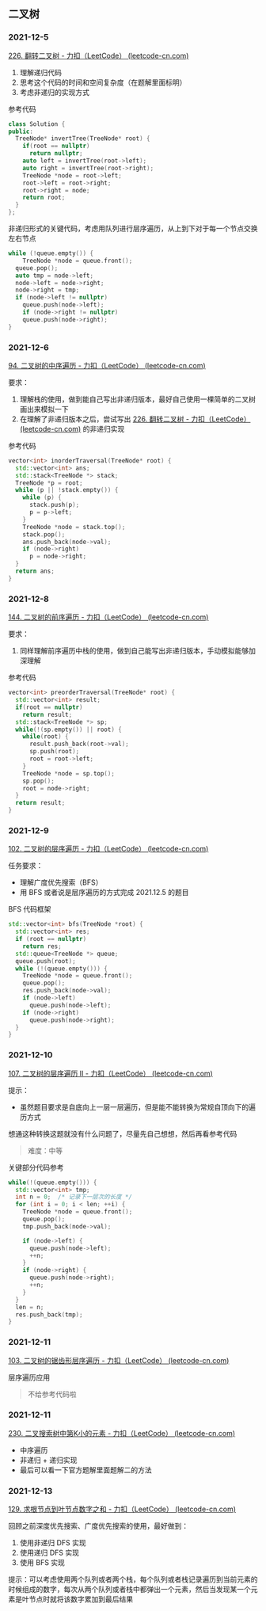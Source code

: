 ## 二叉树

### 2021-12-5

[226. 翻转二叉树 - 力扣（LeetCode） (leetcode-cn.com)](https://leetcode-cn.com/problems/invert-binary-tree/)

1. 理解递归代码
2. 思考这个代码的时间和空间复杂度（在题解里面标明）
3. 考虑非递归的实现方式

参考代码

```c++
class Solution {
public:
  TreeNode* invertTree(TreeNode* root) {
    if(root == nullptr)
      return nullptr;
    auto left = invertTree(root->left);
    auto right = invertTree(root->right);
    TreeNode *node = root->left;
    root->left = root->right;
    root->right = node;
    return root;
  }
};
```

非递归形式的关键代码，考虑用队列进行层序遍历，从上到下对于每一个节点交换左右节点

```c++
while (!queue.empty()) {
	TreeNode *node = queue.front();
  queue.pop();
  auto tmp = node->left;
  node->left = node->right;
  node->right = tmp;
  if (node->left != nullptr)
    queue.push(node->left);
 	if (node->right != nullptr)
    queue.push(node->right);
}
```



### 2021-12-6

[94. 二叉树的中序遍历 - 力扣（LeetCode） (leetcode-cn.com)](https://leetcode-cn.com/problems/binary-tree-inorder-traversal/)

要求：

1. 理解栈的使用，做到能自己写出非递归版本，最好自己使用一棵简单的二叉树画出来模拟一下
2. 在理解了非递归版本之后，尝试写出 [226. 翻转二叉树 - 力扣（LeetCode） (leetcode-cn.com)](https://leetcode-cn.com/problems/invert-binary-tree/) 的非递归实现

参考代码

```c++
vector<int> inorderTraversal(TreeNode* root) {
  std::vector<int> ans;
  std::stack<TreeNode *> stack;
  TreeNode *p = root;
  while (p || !stack.empty()) {
    while (p) {
      stack.push(p);
      p = p->left;
    }
    TreeNode *node = stack.top();
    stack.pop();
    ans.push_back(node->val);
    if (node->right)
      p = node->right;
  }
  return ans;
}
```

### 2021-12-8

[144. 二叉树的前序遍历 - 力扣（LeetCode） (leetcode-cn.com)](https://leetcode-cn.com/problems/binary-tree-preorder-traversal/)

要求：

1. 同样理解前序遍历中栈的使用，做到自己能写出非递归版本，手动模拟能够加深理解

参考代码

```c++
vector<int> preorderTraversal(TreeNode* root) {
  std::vector<int> result;
  if(root == nullptr)
    return result;
  std::stack<TreeNode *> sp;
  while(!(sp.empty()) || root) {
    while(root) {
      result.push_back(root->val);
      sp.push(root);
      root = root->left;
    }
    TreeNode *node = sp.top();
    sp.pop();
    root = node->right;
  }
  return result;
}
```

### 2021-12-9

[102. 二叉树的层序遍历 - 力扣（LeetCode） (leetcode-cn.com)](https://leetcode-cn.com/problems/binary-tree-level-order-traversal/)

任务要求：

- 理解广度优先搜索（BFS）
- 用 BFS 或者说是层序遍历的方式完成 2021.12.5 的题目 

BFS 代码框架

```c++
std::vector<int> bfs(TreeNode *root) {
  std::vector<int> res;
  if (root == nullptr)
    return res;
  std::queue<TreeNode *> queue;
  queue.push(root);
  while (!(queue.empty())) {
    TreeNode *node = queue.front();
    queue.pop();
    res.push_back(node->val);
    if (node->left)
      queue.push(node->left);
    if (node->right)
      queue.push(node->right);
  }
}
```

### 2021-12-10

[107. 二叉树的层序遍历 II - 力扣（LeetCode） (leetcode-cn.com)](https://leetcode-cn.com/problems/binary-tree-level-order-traversal-ii/)

提示：

- 虽然题目要求是自底向上一层一层遍历，但是能不能转换为常规自顶向下的遍历方式

想通这种转换这题就没有什么问题了，尽量先自己想想，然后再看参考代码

> 难度：中等

关键部分代码参考

```c++
while(!(queue.empty())) {
  std::vector<int> tmp;
  int n = 0;  /* 记录下一层次的长度 */
  for (int i = 0; i < len; ++i) {
    TreeNode *node = queue.front();
    queue.pop();
    tmp.push_back(node->val);

    if (node->left) {
      queue.push(node->left);
      ++n;
    }
    if (node->right) {
      queue.push(node->right);
      ++n;
    }
  }
  len = n;
  res.push_back(tmp);
}
```

### 2021-12-11

[103. 二叉树的锯齿形层序遍历 - 力扣（LeetCode） (leetcode-cn.com)](https://leetcode-cn.com/problems/binary-tree-zigzag-level-order-traversal/)

层序遍历应用

> 不给参考代码啦

### 2021-12-11

[230. 二叉搜索树中第K小的元素 - 力扣（LeetCode） (leetcode-cn.com)](https://leetcode-cn.com/problems/kth-smallest-element-in-a-bst/)

- 中序遍历
- 非递归 + 递归实现
- 最后可以看一下官方题解里面题解二的方法

### 2021-12-13

[129. 求根节点到叶节点数字之和 - 力扣（LeetCode） (leetcode-cn.com)](https://leetcode-cn.com/problems/sum-root-to-leaf-numbers/)

回顾之前深度优先搜索、广度优先搜索的使用，最好做到：

1. 使用非递归 DFS 实现
2. 使用递归 DFS 实现
3. 使用 BFS 实现

提示：可以考虑使用两个队列或者两个栈，每个队列或者栈记录遍历到当前元素的时候组成的数字，每次从两个队列或者栈中都弹出一个元素，然后当发现某一个元素是叶节点时就将该数字累加到最后结果

